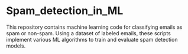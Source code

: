 # Spam_detection_in_ML
This repository contains machine learning code for classifying emails as spam or non-spam. Using a dataset of labeled emails, these scripts implement various ML algorithms to train and evaluate spam detection models.
